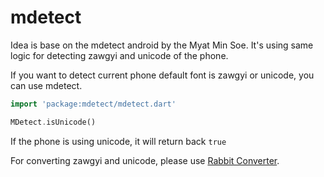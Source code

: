 # mdetect

Idea is base on the mdetect android by the Myat Min Soe. It's using same logic for detecting zawgyi and unicode of the phone.

If you want to detect current phone default font is zawgyi or unicode, you can use mdetect.

```dart
import 'package:mdetect/mdetect.dart'
```

```dart
MDetect.isUnicode()
```

If the phone is using unicode, it will return back `true`

For converting zawgyi and unicode, please use [Rabbit Converter](https://pub.dev/packages/rabbit_converter).